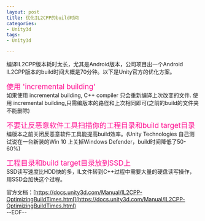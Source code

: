 ```yaml
---
layout: post
title: 优化IL2CPP的build时间
categories:
- Unity3d
tags:
- Unity3d

---
```

编译IL2CPP版本耗时太长，尤其是Android版本，公司项目出一个Android IL2CPP版本的build时间大概是70分钟。以下是Unity官方的优化方案。

<span style="color:DeepPink; font-size: 14pt">使用 'incremental building' </span>    
如果使用 incremental building, C++ compiler 只会重新编译上次改变的文件. 使用 incremental building,只需编版本的路径和上次相同即可(之前的build的文件夹不能删除)

<span style="color:DeepPink; font-size: 14pt">不要让反恶意软件工具扫描你的工程目录和build target目录</span>    
编版本之前关闭反恶意软件工具能提高build效率。(Unity Technologies 自己测试说在一台新装的Win 10 上关掉Windows Defender，build时间降低了50-60%)

<span style="color:DeepPink; font-size: 14pt">工程目录和build target目录放到SSD上</span>    
SSD读写速度比HDD快的多，IL文件转到C++过程中需要大量的硬盘读写操作，用SSD会加快这个过程。

官方文档：[https://docs.unity3d.com/Manual/IL2CPP-OptimizingBuildTimes.html](https://docs.unity3d.com/Manual/IL2CPP-OptimizingBuildTimes.html)    
--EOF--						